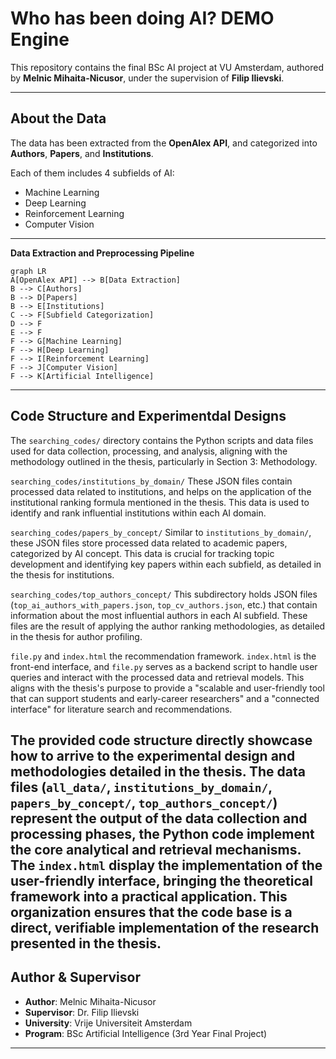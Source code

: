 # Who has been doing AI? DEMO Engine

This repository contains the final BSc AI project at VU Amsterdam, authored by **Melnic Mihaita-Nicusor**, under the supervision of **Filip Ilievski**.

---

## About the Data

The data has been extracted from the **OpenAlex API**, and categorized into **Authors**, **Papers**, and **Institutions**.

Each of them includes 4 subfields of AI:
- Machine Learning
- Deep Learning
- Reinforcement Learning
- Computer Vision
---

**Data Extraction and Preprocessing Pipeline**
```mermaid
graph LR
A[OpenAlex API] --> B[Data Extraction]
B --> C[Authors]
B --> D[Papers]
B --> E[Institutions]
C --> F[Subfield Categorization]
D --> F
E --> F
F --> G[Machine Learning]
F --> H[Deep Learning]
F --> I[Reinforcement Learning]
F --> J[Computer Vision]
F --> K[Artificial Intelligence]
```
---

## Code Structure and Experimentdal Designs
The `searching_codes/` directory contains the Python scripts and data files used for data collection, processing, and analysis, aligning with the methodology outlined in the thesis, particularly in Section 3: Methodology.

`searching_codes/institutions_by_domain/`
These JSON files contain processed data related to institutions, and helps on the application of the institutional ranking formula mentioned in the thesis. This data is used to identify and rank influential institutions within each AI domain.

`searching_codes/papers_by_concept/`
Similar to `institutions_by_domain/`, these JSON files store processed data related to academic papers, categorized by AI concept. This data is crucial for tracking topic development and identifying key papers within each subfield, as detailed in the thesis for institutions.

`searching_codes/top_authors_concept/`
This subdirectory holds JSON files (`top_ai_authors_with_papers.json`, `top_cv_authors.json`, etc.) that contain information about the most influential authors in each AI subfield. These files are the result of applying the author ranking methodologies, as detailed in the thesis for author profiling.

`file.py` and `index.html` the recommendation framework. `index.html` is the front-end interface, and `file.py` serves as a backend script to handle user queries and interact with the processed data and retrieval models. This aligns with the thesis's purpose to provide a "scalable and user-friendly tool that can support students and early-career researchers" and a "connected interface" for literature search and recommendations.

The provided code structure directly showcase how to arrive to the experimental design and methodologies detailed in the thesis. The data files (`all_data/`, `institutions_by_domain/`, `papers_by_concept/`, `top_authors_concept/`) represent the output of the data collection and processing phases, the Python code implement the core analytical and retrieval mechanisms. The `index.html` display the implementation of the user-friendly interface, bringing the theoretical framework into a practical application. This organization ensures that the code base is a direct, verifiable implementation of the research presented in the thesis. 
---

## Author & Supervisor

- **Author**: Melnic Mihaita-Nicusor  
- **Supervisor**: Dr. Filip Ilievski  
- **University**: Vrije Universiteit Amsterdam  
- **Program**: BSc Artificial Intelligence (3rd Year Final Project)

--- 
